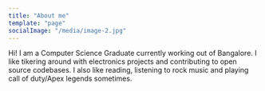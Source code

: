 ```yaml
---
title: "About me"
template: "page"
socialImage: "/media/image-2.jpg"
---
```


Hi! I am a Computer Science Graduate currently working out of Bangalore. I like tikering around with electronics projects and contributing to open source codebases. I also like reading, listening to rock music and playing call of duty/Apex legends sometimes. 